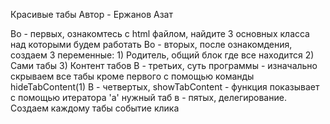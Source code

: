 Красивые табы 
Автор - Ержанов Азат

Во - первых, ознакомтесь с html файлом, найдите 3 основных класса над которыми будем работать
Во - вторых, после ознакомдения, создаем 3 переменные: 1) Родитель, общий блок где все находится 2) Сами табы 3) Контент табов
В - третьих, суть программы - изначально скрываем все табы кроме первого с помощью команды hideTabContent(1)
В - четвертых, showTabContent - функция показывает с помощью итератора 'a' нужный таб
в - пятых, делегирование. Создаем каждому табы событие клика